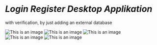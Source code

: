 # ***Login Register Desktop Applikation***


with verification, by just adding an external database

![This is an image](https://sagunbau.de/images/Images%20Github/Screenshot%20(27).png)
![This is an image](https://sagunbau.de/images/Images%20Github/Screenshot%20(28).png)
![This is an image](https://sagunbau.de/images/Images%20Github/Screenshot%20(29).png)
![This is an image](https://sagunbau.de/images/Images%20Github/Screenshot%20(32).png)
![This is an image](https://sagunbau.de/images/Images%20Github/Screenshot%20(33).png)
